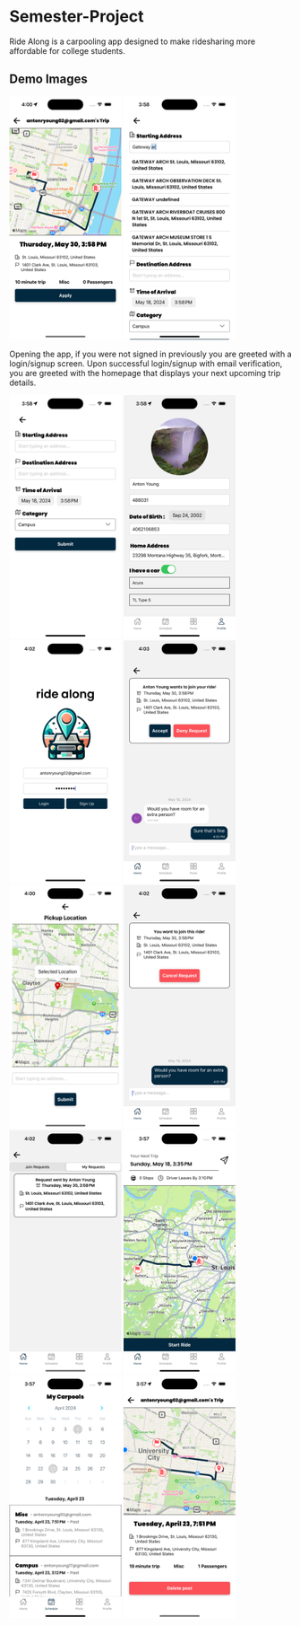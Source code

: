 # Semester-Project

Ride Along is a carpooling app designed to make ridesharing more affordable for college students.

## Demo Images

<p align="left">
  <img src="./images/image1.png" alt="Image 5" width="200">
  <img src="./images/image2.png" alt="Image 11" width="200">
</p>
Opening the app, if you were not signed in previously you are greeted with a login/signup screen. Upon successful login/signup with email verification, you are greeted with the homepage that displays your next upcoming trip details.

<p align="left">
  <img src="./images/image3.png" alt="Image 3" width="200">
  <img src="./images/image4.png" alt="Image 4" width="200">
  <img src="./images/image5.png" alt="Image 5" width="200">
  <img src="./images/image6.png" alt="Image 6" width="200">
  <img src="./images/image7.png" alt="Image 7" width="200">
  <img src="./images/image8.png" alt="Image 8" width="200">
  <img src="./images/image9.png" alt="Image 9" width="200">
  <img src="./images/image11.png" alt="Image 11" width="200">
  <img src="./images/image12.png" alt="Image 12" width="200">
  <img src="./images/image13.png" alt="Image 13" width="200">
</p>
